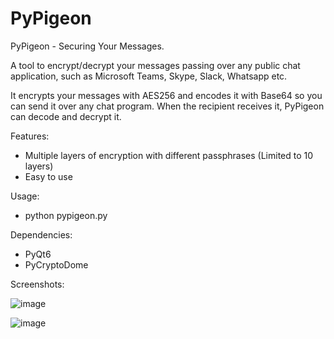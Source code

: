 # PyPigeon
PyPigeon - Securing Your Messages.

A tool to encrypt/decrypt your messages passing over any public chat application, such as Microsoft Teams, Skype, Slack, Whatsapp etc.

It encrypts your messages with AES256 and encodes it with Base64 so you can send it over any chat program. When the recipient receives it, PyPigeon can decode and decrypt it.

Features:
- Multiple layers of encryption with different passphrases (Limited to 10 layers)
- Easy to use

Usage:
- python pypigeon.py

Dependencies:
- PyQt6
- PyCryptoDome

Screenshots:

![image](https://github.com/user-attachments/assets/1a268911-649b-423d-bad5-f399d20931c2)

![image](https://github.com/user-attachments/assets/737daa79-86fc-47dc-8f03-a2280460d7d0)
